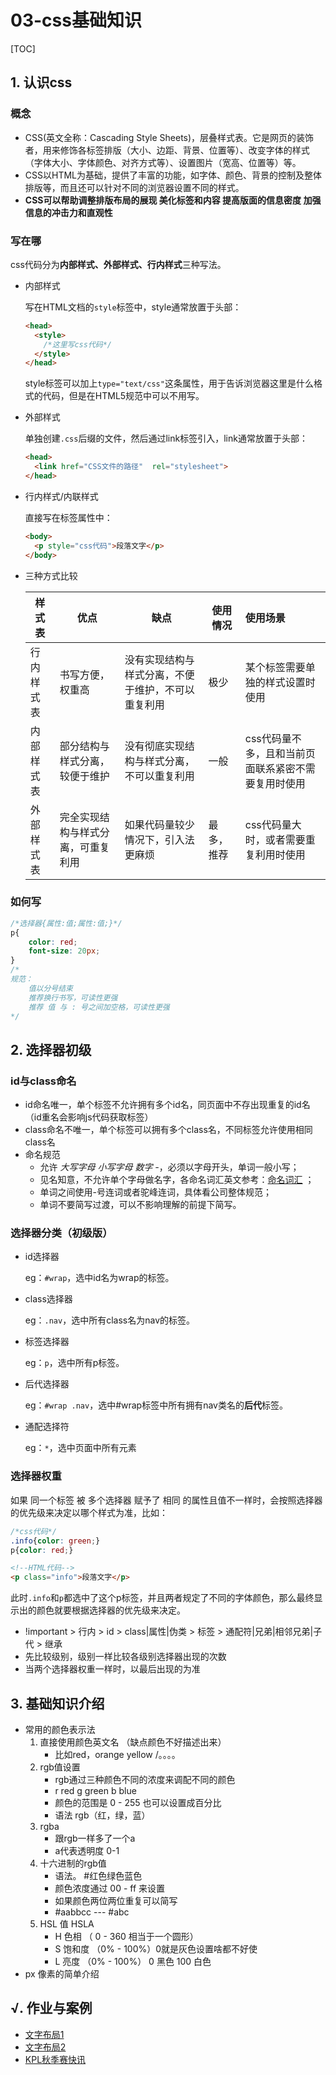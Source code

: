 # 03-css基础知识
[TOC]

## 1. 认识css

### 概念

- CSS(英文全称：Cascading Style Sheets)，层叠样式表。它是网页的装饰者，用来修饰各标签排版（大小、边距、背景、位置等）、改变字体的样式（字体大小、字体颜色、对齐方式等）、设置图片（宽高、位置等）等。
- CSS以HTML为基础，提供了丰富的功能，如字体、颜色、背景的控制及整体排版等，而且还可以针对不同的浏览器设置不同的样式。
- **CSS可以帮助调整排版布局的展现 美化标签和内容 提高版面的信息密度 加强信息的冲击力和直观性**

### 写在哪

css代码分为**内部样式、外部样式、行内样式**三种写法。

- 内部样式

  写在HTML文档的`style`标签中，style通常放置于头部：

  ```html
  <head>
    <style>
      /*这里写css代码*/
    </style>
  </head>
  ```

  style标签可以加上`type="text/css"`这条属性，用于告诉浏览器这里是什么格式的代码，但是在HTML5规范中可以不用写。

- 外部样式

  单独创建`.css`后缀的文件，然后通过link标签引入，link通常放置于头部：

  ```html
  <head>
    <link href="CSS文件的路径"  rel="stylesheet">
  </head>
  ```

- 行内样式/内联样式

  直接写在标签属性中：

  ```html
  <body>
    <p style="css代码">段落文字</p>
  </body>
  ```

- 三种方式比较

  | 样式表     | 优点                               | 缺点                                               | 使用情况   | 使用场景                                            |
  | ---------- | ---------------------------------- | -------------------------------------------------- | ---------- | :-------------------------------------------------- |
  | 行内样式表 | 书写方便，权重高                   | 没有实现结构与样式分离，不便于维护，不可以重复利用 | 极少       | 某个标签需要单独的样式设置时使用                    |
  | 内部样式表 | 部分结构与样式分离，较便于维护     | 没有彻底实现结构与样式分离，不可以重复利用         | 一般       | css代码量不多，且和当前页面联系紧密不需要复用时使用 |
  | 外部样式表 | 完全实现结构与样式分离，可重复利用 | 如果代码量较少情况下，引入法更麻烦                 | 最多，推荐 | css代码量大时，或者需要重复利用时使用               |

### 如何写

```css
/*选择器{属性:值;属性:值;}*/
p{
    color: red;
    font-size: 20px;
}
/*
规范：
	值以分号结束
	推荐换行书写，可读性更强
	推荐 值 与 : 号之间加空格，可读性更强
*/
```

## 2. 选择器初级

### id与class命名

- id命名唯一，单个标签不允许拥有多个id名，同页面中不存出现重复的id名（id重名会影响js代码获取标签）
- class命名不唯一，单个标签可以拥有多个class名，不同标签允许使用相同class名
- 命名规范
  - 允许 *大写字母 小写字母 数字 -*，必须以字母开头，单词一般小写；
  - 见名知意，不允许单个字母做名字，各命名词汇英文参考：[命名词汇](https://www.baidu.com/s?wd=html%E5%B8%B8%E7%94%A8%E5%91%BD%E5%90%8D%E5%8D%95%E8%AF%8D) ；
  - 单词之间使用-号连词或者驼峰连词，具体看公司整体规范；
  - 单词不要简写过渡，可以不影响理解的前提下简写。

### 选择器分类（初级版）

- id选择器

  eg：`#wrap`，选中id名为wrap的标签。

- class选择器

  eg：`.nav`，选中所有class名为nav的标签。

- 标签选择器

  eg：`p`，选中所有p标签。

- 后代选择器

  eg：`#wrap .nav`，选中#wrap标签中所有拥有nav类名的**后代**标签。
  
- 通配选择符

  eg：`*`，选中页面中所有元素


### 选择器权重

如果 同一个标签 被 多个选择器 赋予了 相同 的属性且值不一样时，会按照选择器的优先级来决定以哪个样式为准，比如：

```css
/*css代码*/
.info{color: green;}
p{color: red;}
```

```html
<!--HTML代码-->
<p class="info">段落文字</p>
```

此时`.info`和`p`都选中了这个p标签，并且两者规定了不同的字体颜色，那么最终显示出的颜色就要根据选择器的优先级来决定。

- !important > 行内 > id > class|属性|伪类 > 标签 > 通配符|兄弟|相邻兄弟|子代 > 继承
- 先比较级别，级别一样比较各级别选择器出现的次数
- 当两个选择器权重一样时，以最后出现的为准

## 3. 基础知识介绍

- 常用的颜色表示法
  1. 直接使用颜色英文名 （缺点颜色不好描述出来）
     - 比如red，orange yellow /。。。。
  2. rgb值设置
     - rgb通过三种颜色不同的浓度来调配不同的颜色
     - r red g green b blue
     - 颜色的范围是 0 - 255 也可以设置成百分比
     - 语法 rgb（红，绿，蓝）
  3. rgba
     - 跟rgb一样多了一个a
     - a代表透明度 0-1
  4. 十六进制的rgb值
     - 语法。 #红色绿色蓝色
     - 颜色浓度通过 00 - ff 来设置
     - 如果颜色两位两位重复可以简写
     - #aabbcc  ---  #abc 
  5. HSL 值 HSLA
     - H 色相 （ 0 - 360 相当于一个圆形）
     - S 饱和度 （0% - 100%）0就是灰色设置啥都不好使
     - L 亮度 （0% - 100%） 0 黑色 100 白色
- px 像素的简单介绍

## √. 作业与案例

- [文字布局1](http://static.zzhitong.com/lesson-files/html/code/3-2.html)
- [文字布局2](http://static.zzhitong.com/lesson-files/html/code/3-1.html)
- [KPL秋季赛快讯](http://static.zzhitong.com/lesson-files/html/code/3-3.html)
